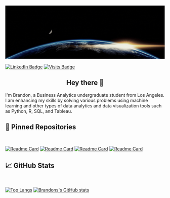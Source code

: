 [![Brandon's GitHub Banner](./assets/github_header.gif)](https://www.linkedin.com/in/bwallace98/)

[![LinkedIn Badge](https://img.shields.io/badge/LinkedIn-Profile-informational?style=flat&logo=linkedin&logoColor=white&color=0D76A8)](https://www.linkedin.com/in/bwallace98/)
[![Visits Badge](https://badges.pufler.dev/visits/BWalliz/BWalliz)](https:github.com/BWalliz)

<h2 align="center">
Hey there 👋
</h2>

I'm Brandon, a Business Analytics undergraduate student from Los Angeles.  I am enhancing my skills by solving various problems using machine learning and other types of data analytics and data visualization tools such as Python, R, SQL, and Tableau.

## 📌 Pinned Repositories

<br>

[![Readme Card](https://github-readme-stats.vercel.app/api/pin/?username=BWalliz&repo=Portfolio&theme=tokyonight)](https://github.com/BWalliz/Portfolio)
[![Readme Card](https://github-readme-stats.vercel.app/api/pin/?username=BWalliz&repo=Reddit-API-Pipeline&theme=tokyonight)](https://github.com/BWalliz/Reddit-API-Pipeline)
[![Readme Card](https://github-readme-stats.vercel.app/api/pin/?username=BWalliz&repo=Machine-Learning-Projects&theme=tokyonight)](https://github.com/BWalliz/Machine-Learning-Projects)
[![Readme Card](https://github-readme-stats.vercel.app/api/pin/?username=BWalliz&repo=Surfline-Forecast-Bot&theme=tokyonight)](https://github.com/BWalliz/Surfline-Forecast-Bot)


## &#x1f4c8; GitHub Stats

<br>

[![Top Langs](https://github-readme-stats.vercel.app/api/top-langs/?username=BWalliz&layout=compact&theme=tokyonight)](https://github.com/BWalliz/github-readme-stats)
[![Brandons's GitHub stats](https://github-readme-stats.vercel.app/api?username=BWalliz&custom_title=Brandon%20Wallace's%20Github%20Stats&show_icons=true&count_private=true&theme=tokyonight)](https://github.com/BWalliz/github-readme-stats)
